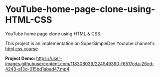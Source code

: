 # YouTube-home-page-clone-using-HTML-CSS
YouTube home page clone using HTML &amp; CSS.

<p>This project is an implementation on SuperSimpleDev Youtube channel's <a href="https://youtu.be/G3e-cpL7ofc">html css course</a></p>

<strong>Project Demo: </strong>
https://user-images.githubusercontent.com/118308039/224549390-f6517cda-26cd-4243-a13d-015bd1abad47.mp4
